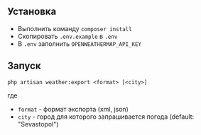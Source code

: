 ## Установка
- Выполнить команду `composer install`
- Скопировать `.env.example` в `.env`
- В `.env` заполнить `OPENWEATHERMAP_API_KEY`


## Запуск
`php artisan weather:export <format> [<city>]`

где
- `format` - формат экспорта (xml, json)
- `city` - город для которого запрашивается погода (default: "Sevastopol")


